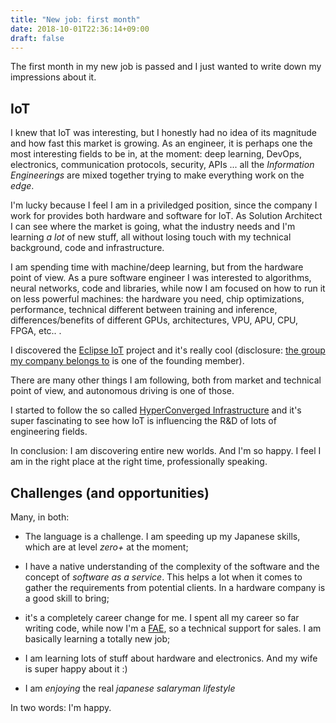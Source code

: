 ```yaml
---
title: "New job: first month"
date: 2018-10-01T22:36:14+09:00
draft: false
---
```


The first month in my new job is passed and I just wanted to write down my impressions about it.

## IoT
I knew that IoT was interesting, but I honestly had no idea of its magnitude and how fast this market is growing. As an engineer, it is perhaps one the most interesting fields to be in, at the moment: deep learning, DevOps, electronics, communication protocols, security, APIs ... all the _Information Engineerings_ are mixed together trying to make everything work on the _edge_.

I'm lucky because I feel I am in a priviledged position, since the company I work for provides both hardware and software for IoT. As Solution Architect I can see where the market is going, what the industry needs and I'm learning *a lot* of new stuff, all without losing touch with my technical background, code and infrastructure.

I am spending time with machine/deep learning, but from the hardware point of view. As a pure software engineer I was interested to algorithms, neural networks, code and libraries, while now I am focused on how to run it on less powerful machines: the hardware you need, chip optimizations, performance, technical different between training and inference, differences/benefits of different GPUs, architectures, VPU, APU, CPU, FPGA, etc.. .

I discovered the [Eclipse IoT](https://iot.eclipse.org/) project and it's really cool (disclosure: [the group my company belongs to](https://iot.eclipse.org/working-group/) is one of the founding member).

There are many other things I am following, both from market and technical point of view, and autonomous driving is one of those.

I started to follow the so called [HyperConverged Infrastructure](https://en.wikipedia.org/wiki/Hyper-converged_infrastructure) and it's super fascinating to see how IoT is influencing the R&D of lots of engineering fields.

In conclusion: I am discovering entire new worlds. And I'm so happy. I feel I am in the right place at the right time, professionally speaking.

## Challenges (and opportunities)
Many, in both:

- The language is a challenge. I am speeding up my Japanese skills, which are at level _zero+_ at the moment;

- I have a native understanding of the complexity of the software and the concept of _software as a service_. This helps a lot when it comes to gather the requirements from potential clients. In a hardware company is a good skill to bring;

- it's a completely career change for me. I spent all my career so far writing code, while now I'm a [FAE](https://careertrend.com/about-6542357-field-application-engineer-job-description.html), so a technical support for sales. I am basically learning a totally new job;

- I am learning lots of stuff about hardware and electronics. And my wife is super happy about it :) 

- I am _enjoying_ the real _japanese salaryman lifestyle_ </sarcasm>


In two words: I'm happy.